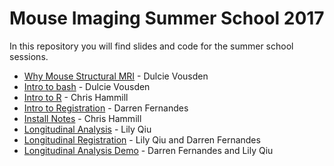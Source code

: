 # Mouse Imaging Summer School 2017

In this repository you will find slides and code for the
summer school sessions.

- [Why Mouse Structural MRI](/summer_school2017/why_structural_MRI/why_structural_MRI_slides.html) - Dulcie Vousden
- [Intro to bash](/summer_school2017/intro_to_bash/intro_to_bash_slides20170821) - Dulcie Vousden
- [Intro to R](/summer_school2017/intro_to_R/intro_to_r_slides20170816) - Chris Hammill
- [Intro to Registration](/summer_school2017/intro_to_registration/MISSregistration.pdf) - Darren Fernandes
- [Install Notes](/summer_school2017/install_notes/install_notes) - Chris Hammill
- [Longitudinal Analysis](/summer_school2017/longitudinal_slides/MISS_Longitudinal_Analysis.pdf) - Lily Qiu
- [Longitudinal Registration](/summer_school2017/longitudinal_slides/MISS_Longitudinal_Registration.pdf) - Lily Qiu and Darren Fernandes
- [Longitudinal Analysis Demo](https://github.com/Mouse-Imaging-Centre/summer_school2017/tree/master/longitudinal_analysis) - Darren Fernandes and Lily Qiu
